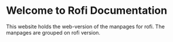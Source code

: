 # Welcome to Rofi Documentation

This website holds the web-version of the manpages for rofi.
The manpages are grouped on rofi version.
